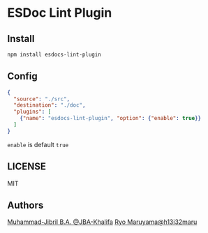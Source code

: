 # ESDoc Lint Plugin

## Install

```bash
npm install esdocs-lint-plugin
```

## Config

```json
{
  "source": "./src",
  "destination": "./doc",
  "plugins": [
    {"name": "esdocs-lint-plugin", "option": {"enable": true}}
  ]
}
```

`enable` is default `true`

## LICENSE

MIT

## Authors

[Muhammad-Jibril B.A. @JBA-Khalifa](https://github.com/JBA-Khalifa)
[Ryo Maruyama@h13i32maru](https://github.com/h13i32maru)
